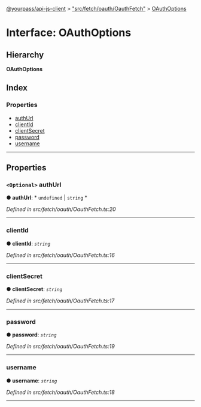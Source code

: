 [@yourpass/api-js-client](../README.md) > ["src/fetch/oauth/OauthFetch"](../modules/_src_fetch_oauth_oauthfetch_.md) > [OAuthOptions](../interfaces/_src_fetch_oauth_oauthfetch_.oauthoptions.md)

# Interface: OAuthOptions

## Hierarchy

**OAuthOptions**

## Index

### Properties

* [authUrl](_src_fetch_oauth_oauthfetch_.oauthoptions.md#authurl)
* [clientId](_src_fetch_oauth_oauthfetch_.oauthoptions.md#clientid)
* [clientSecret](_src_fetch_oauth_oauthfetch_.oauthoptions.md#clientsecret)
* [password](_src_fetch_oauth_oauthfetch_.oauthoptions.md#password)
* [username](_src_fetch_oauth_oauthfetch_.oauthoptions.md#username)

---

## Properties

<a id="authurl"></a>

### `<Optional>` authUrl

**● authUrl**: * `undefined` &#124; `string`
*

*Defined in src/fetch/oauth/OauthFetch.ts:20*

___
<a id="clientid"></a>

###  clientId

**● clientId**: *`string`*

*Defined in src/fetch/oauth/OauthFetch.ts:16*

___
<a id="clientsecret"></a>

###  clientSecret

**● clientSecret**: *`string`*

*Defined in src/fetch/oauth/OauthFetch.ts:17*

___
<a id="password"></a>

###  password

**● password**: *`string`*

*Defined in src/fetch/oauth/OauthFetch.ts:19*

___
<a id="username"></a>

###  username

**● username**: *`string`*

*Defined in src/fetch/oauth/OauthFetch.ts:18*

___


